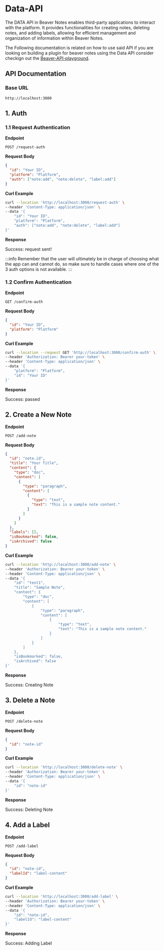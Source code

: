 # Data-API
The DATA API in Beaver Notes enables third-party applications to interact with the platform. It provides functionalities for creating notes, deleting notes, and adding labels, allowing for efficient management and organization of information within Beaver Notes.

The Following documentation is related on how to use said API if you are looking on building a plugin for beaver notes using the Data API consider checkign out the [Beaver-API-playground](https://github.com/Beaver-Notes/Data-API).

## API Documentation

### Base URL
`http://localhost:3000`

## 1. Auth

### 1.1 Request Authentication

**Endpoint**

`POST /request-auth`

**Request Body**

```json
{
  "id": "Your ID",
  "platform": "Platform",
  "auth": ["note:add", "note:delete", "label:add"]
}
```

**Curl Example**

```sh
curl --location 'http://localhost:3000/request-auth' \
--header 'Content-Type: application/json' \
--data '{
    "id": "Your ID",
    "platform": "Platform",
    "auth": ["note:add", "note:delete", "label:add"]
}'
```

**Response**

Success: request sent!

:::info
Remember that the user will ultimately be in charge of choosing what the app can and cannot do, so make sure to handle cases where one of the 3 auth options is not available.
:::

### 1.2 Confirm Authentication

**Endpoint**

`GET /confirm-auth`

**Request Body**

```json
{
  "id": "Your ID",
  "platform": "Platform"
}
```

**Curl Example**

```sh
curl --location --request GET 'http://localhost:3000/confirm-auth' \
--header 'Authorization: Bearer your-token' \
--header 'Content-Type: application/json' \
--data '{
    "platform": "Platform",
    "id": "Your ID"
}'
```

**Response**

Success: passed

## 2. Create a New Note

**Endpoint**

`POST /add-note`

**Request Body**

```json
{
  "id": "note.id",
  "title": "Your Title",
  "content": {
    "type": "doc",
    "content": [
      {
        "type": "paragraph",
        "content": [
          {
            "type": "text",
            "text": "This is a sample note content."
          }
        ]
      }
    ]
  },
  "labels": [],
  "isBookmarked": false,
  "isArchived": false
}
```

**Curl Example**

```sh
curl --location 'http://localhost:3000/add-note' \
--header 'Authorization: Bearer your-token' \
--header 'Content-Type: application/json' \
--data '{
    "id": "test1",
    "title": "Sample Note",
    "content": {
        "type": "doc",
        "content": [
            {
                "type": "paragraph",
                "content": [
                    {
                        "type": "text",
                        "text": "This is a sample note content."
                    }
                ]
            }
        ]
    },
    "isBookmarked": false,
    "isArchived": false
}'
```

**Response**

Success: Creating Note

## 3. Delete a Note

**Endpoint**

`POST /delete-note`

**Request Body**

```json
{
  "id": "note-id"
}
```

**Curl Example**

```sh
curl --location 'http://localhost:3000/delete-note' \
--header 'Authorization: Bearer your-token' \
--header 'Content-Type: application/json' \
--data '{
    "id": "note-id"
}'
```

**Response**

Success: Deleting Note

## 4. Add a Label

**Endpoint**

`POST /add-label`

**Request Body**

```json
{
  "id": "note-id",
  "labelId": "label-content"
}
```

**Curl Example**

```sh
curl --location 'http://localhost:3000/add-label' \
--header 'Authorization: Bearer your-token' \
--header 'Content-Type: application/json' \
--data '{
    "id": "note-id",
    "labelId": "label-content"
}'
```

**Response**

Success: Adding Label
